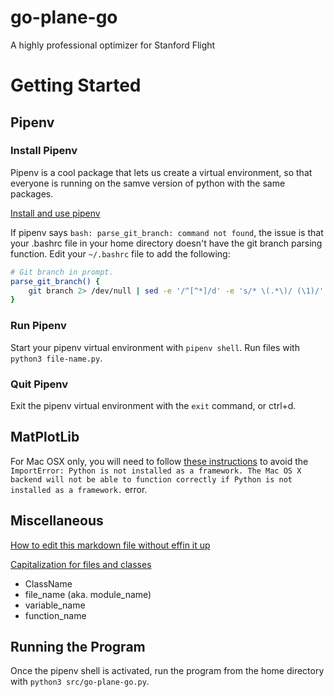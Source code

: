 # go-plane-go
A highly professional optimizer for Stanford Flight

# Getting Started

## Pipenv

### Install Pipenv

Pipenv is a cool package that lets us create a virtual environment, so that everyone is running on the samve version of python with the same packages.

[Install and use pipenv](https://robots.thoughtbot.com/how-to-manage-your-python-projects-with-pipenv)

If pipenv says `bash: parse_git_branch: command not found`, the issue is that your .bashrc file in your home directory doesn't have the git branch parsing function.  Edit your `~/.bashrc` file to add the following:

```bash
# Git branch in prompt.
parse_git_branch() {
    git branch 2> /dev/null | sed -e '/^[^*]/d' -e 's/* \(.*\)/ (\1)/'
}
```

### Run Pipenv

Start your pipenv virtual environment with `pipenv shell`.  Run files with `python3 file-name.py`.

### Quit Pipenv

Exit the pipenv virtual environment with the `exit` command, or ctrl+d.

## MatPlotLib

For Mac OSX only, you will need to follow [these instructions](https://github.com/JuliaPy/PyCall.jl/issues/218#issuecomment-267558858) to avoid the `ImportError: Python is not installed as a framework. The Mac OS X backend will not be able to function correctly if Python is not installed as a framework.` error.

## Miscellaneous

[How to edit this markdown file without effin it up](https://github.com/adam-p/markdown-here/wiki/Markdown-Cheatsheet)

[Capitalization for files and classes](https://softwareengineering.stackexchange.com/questions/308972/python-file-naming-convention)
* ClassName
* file_name (aka. module_name)
* variable_name
* function_name

## Running the Program
Once the pipenv shell is activated, run the program from the home directory with `python3 src/go-plane-go.py`.